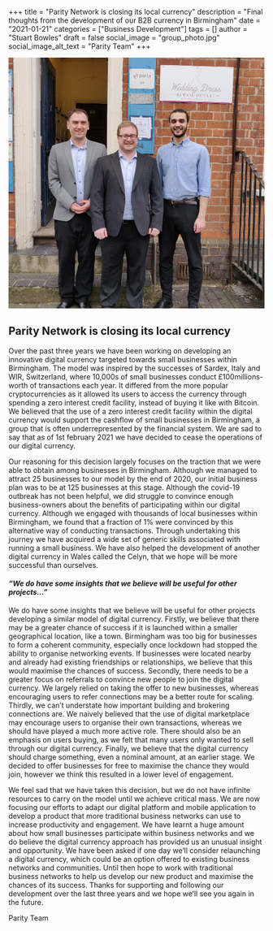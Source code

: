 +++
title = "Parity Network is closing its local currency"
description = "Final thoughts from the development of our B2B currency in Birmingham"
date = "2021-01-21"
categories = ["Business Development"]
tags = []
author = "Stuart Bowles"
draft = false
social_image = "group_photo.jpg"
social_image_alt_text = "Parity Team"
+++

![Screenshot](group_photo.jpg)


## Parity Network is closing its local currency

Over the past three years we have been working on developing an innovative digital currency targeted towards small businesses within Birmingham. The model was inspired by the successes of Sardex, Italy and WIR, Switzerland, where 10,000s of small businesses conduct £100millions-worth of transactions each year. It differed from the more popular cryptocurrencies as it allowed its users to access the currency through spending a zero interest credit facility, instead of buying it like with Bitcoin. We believed that the use of a zero interest credit facility within the digital currency would support the cashflow of small businesses in Birmingham, a group that is often underrepresented by the financial system. We are sad to say that as of 1st february 2021 we have decided to cease the operations of our digital currency.

Our reasoning for this decision largely focuses on the traction that we were able to obtain among businesses in Birmingham. Although we managed to attract 25 businesses to our model by the end of 2020, our initial business plan was to be at 125 businesses at this stage. Although the covid-19 outbreak has not been helpful, we did struggle to convince enough business-owners about the benefits of participating within our digital currency. Although we engaged with thousands of local businesses within Birmingham, we found that a fraction of 1% were convinced by this alternative way of conducting transactions. Through undertaking this journey we have acquired a wide set of generic skills associated with running a small business. We have also helped the development of another digital currency in Wales called the Celyn, that we hope will be more successful than ourselves.

#### _“We do have some insights that we believe will be useful for other projects...”_

We do have some insights that we believe will be useful for other projects developing a similar model of digital currency. Firstly, we believe that there may be a greater chance of success if it is launched within a smaller geographical location, like a town. Birmingham was too big for businesses to form a coherent community, especially once lockdown had stopped the ability to organise networking events. If businesses were located nearby and already had existing friendships or relationships, we believe that this would maximise the chances of success. Secondly, there needs to be a greater focus on referrals to convince new people to join the digital currency. We largely relied on taking the offer to new businesses, whereas encouraging users to refer connections may be a better route for scaling. Thirdly, we can’t understate how important building and brokering connections are. We naively believed that the use of digital marketplace may encourage users to organise their own transactions, whereas we should have played a much more active role. There should also be an emphasis on users buying, as we felt that many users only wanted to sell through our digital currency. Finally, we believe that the digital currency should charge something, even a nominal amount, at an earlier stage. We decided to offer businesses for free to maximise the chance they would join, however we think this resulted in a lower level of engagement. 

We feel sad that we have taken this decision, but we do not have infinite resources to carry on the model until we achieve critical mass. We are now focusing our efforts to adapt our digital platform and mobile application to develop a product that more traditional business networks can use to increase productivity and engagement. We have learnt a huge amount about how small businesses participate within business networks and we do believe the digital currency approach has provided us an unusual insight and opportunity. We have been asked if one day we’ll consider relaunching a digital currency, which could be an option offered to existing business networks and communities. Until then hope to work with traditional business networks to help us develop our new product and maximise the chances of its success. Thanks for supporting and following our development over the last three years and we hope we’ll see you again in the future.

Parity Team
